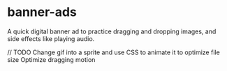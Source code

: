 # banner-ads

A quick digital banner ad to practice dragging and dropping images, and side effects like playing audio.

// TODO
Change gif into a sprite and use CSS to animate it to optimize file size
Optimize dragging motion
